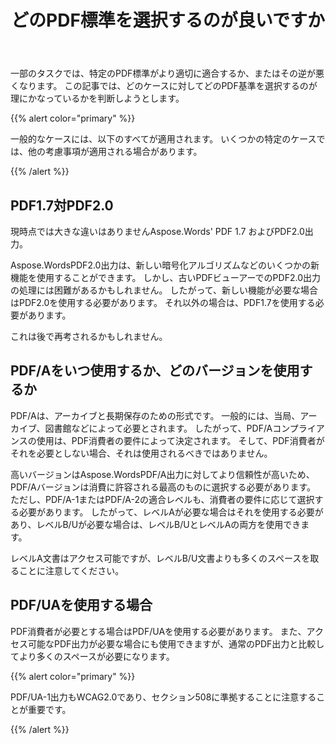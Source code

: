 ﻿---
title: どのPDF標準を選択するのが良いですか
second_title: Aspose.WordsのためのJava
articleTitle: どのPDF標準を選択するのが良いですか
linktitle: どのPDF標準を選択するのが良いですか
description: "プログラミングタスクの結果をJavaにエクスポートするには、最適なPDF標準を選択します。 どちらのPDF標準が優れていますか– PDF 1.7, PDF 2.0, PDF/A-1, PDF/A-2, またはPDF/UA。"
type: docs
weight: 27
url: /ja/java/which-pdf-standard-is-better-to-choose/
timestamp: 2024-01-27-14-07-04
---

一部のタスクでは、特定のPDF標準がより適切に適合するか、またはその逆が悪くなります。 この記事では、どのケースに対してどのPDF基準を選択するのが理にかなっているかを判断しようとします。

{{% alert color="primary" %}}

一般的なケースには、以下のすべてが適用されます。 いくつかの特定のケースでは、他の考慮事項が適用される場合があります。

{{% /alert %}}

## PDF1.7対PDF2.0

現時点では大きな違いはありませんAspose.Words' PDF 1.7 およびPDF2.0出力。

Aspose.WordsPDF2.0出力は、新しい暗号化アルゴリズムなどのいくつかの新機能を使用することができます。 しかし、古いPDFビューアーでのPDF2.0出力の処理には困難があるかもしれません。 したがって、新しい機能が必要な場合はPDF2.0を使用する必要があります。 それ以外の場合は、PDF1.7を使用する必要があります。

これは後で再考されるかもしれません。

## PDF/Aをいつ使用するか、どのバージョンを使用するか

PDF/Aは、アーカイブと長期保存のための形式です。 一般的には、当局、アーカイブ、図書館などによって必要とされます。 したがって、PDF/Aコンプライアンスの使用は、PDF消費者の要件によって決定されます。 そして、PDF消費者がそれを必要としない場合、それは使用されるべきではありません。

高いバージョンはAspose.WordsPDF/A出力に対してより信頼性が高いため、PDF/Aバージョンは消費に許容される最高のものに選択する必要があります。 ただし、PDF/A-1またはPDF/A-2の適合レベルも、消費者の要件に応じて選択する必要があります。 したがって、レベルAが必要な場合はそれを使用する必要があり、レベルB/Uが必要な場合は、レベルB/UとレベルAの両方を使用できます。

レベルA文書はアクセス可能ですが、レベルB/U文書よりも多くのスペースを取ることに注意してください。

## PDF/UAを使用する場合

PDF消費者が必要とする場合はPDF/UAを使用する必要があります。 また、アクセス可能なPDF出力が必要な場合にも使用できますが、通常のPDF出力と比較してより多くのスペースが必要になります。

{{% alert color="primary" %}}

PDF/UA-1出力もWCAG2.0であり、セクション508に準拠することに注意することが重要です。

{{% /alert %}}
